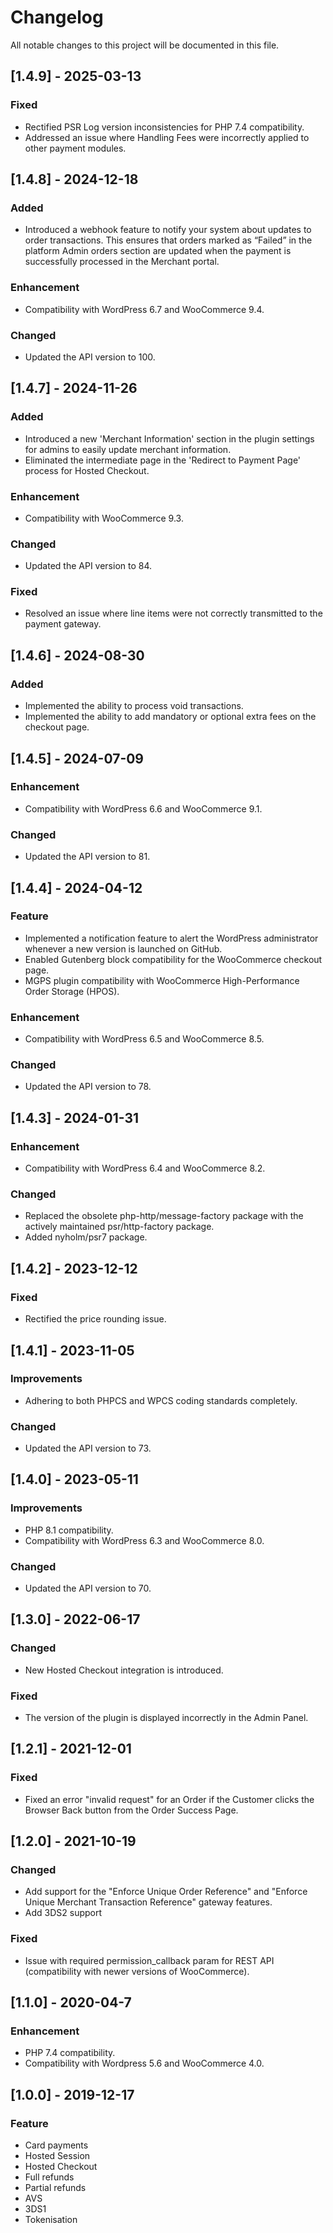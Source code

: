 # Changelog
All notable changes to this project will be documented in this file.
## [1.4.9] - 2025-03-13
### Fixed
- Rectified PSR Log version inconsistencies for PHP 7.4 compatibility.
- Addressed an issue where Handling Fees were incorrectly applied to other payment modules.

## [1.4.8] - 2024-12-18
### Added
- Introduced a webhook feature to notify your system about updates to order transactions. This ensures that orders marked as “Failed” in the platform Admin orders section are updated when the payment is successfully processed in the Merchant portal.

### Enhancement
- Compatibility with WordPress 6.7 and WooCommerce 9.4.

### Changed
- Updated the API version to 100.

## [1.4.7] - 2024-11-26
### Added
- Introduced a new 'Merchant Information' section in the plugin settings for admins to easily update merchant information.
- Eliminated the intermediate page in the 'Redirect to Payment Page' process for Hosted Checkout.

### Enhancement
- Compatibility with WooCommerce 9.3.

### Changed
- Updated the API version to 84.

### Fixed
- Resolved an issue where line items were not correctly transmitted to the payment gateway.

## [1.4.6] - 2024-08-30
### Added
- Implemented the ability to process void transactions.
- Implemented the ability to add mandatory or optional extra fees on the checkout page.

## [1.4.5] - 2024-07-09
### Enhancement
- Compatibility with WordPress 6.6 and WooCommerce 9.1.

### Changed
- Updated the API version to 81.

## [1.4.4] - 2024-04-12
### Feature
- Implemented a notification feature to alert the WordPress administrator whenever a new version is launched on GitHub.
- Enabled Gutenberg block compatibility for the WooCommerce checkout page.
- MGPS plugin compatibility with WooCommerce High-Performance Order Storage (HPOS).

### Enhancement
- Compatibility with WordPress 6.5 and WooCommerce 8.5.

### Changed
- Updated the API version to 78.

## [1.4.3] - 2024-01-31
### Enhancement
- Compatibility with WordPress 6.4 and WooCommerce 8.2.

### Changed 
- Replaced the obsolete php-http/message-factory package with the actively maintained psr/http-factory package.
- Added nyholm/psr7 package.

## [1.4.2] - 2023-12-12
### Fixed
- Rectified the price rounding issue.

## [1.4.1] - 2023-11-05
### Improvements
- Adhering to both PHPCS and WPCS coding standards completely.

### Changed
- Updated the API version to 73.

## [1.4.0] - 2023-05-11
### Improvements
- PHP 8.1 compatibility.
- Compatibility with WordPress 6.3 and WooCommerce 8.0.

### Changed
- Updated the API version to 70.

## [1.3.0] - 2022-06-17
### Changed
- New Hosted Checkout integration is introduced.

### Fixed
- The version of the plugin is displayed incorrectly in the Admin Panel.

## [1.2.1] - 2021-12-01
### Fixed
- Fixed an error "invalid request" for an Order if the Customer clicks the Browser Back button from the Order Success Page.

## [1.2.0] - 2021-10-19
### Changed
- Add support for the "Enforce Unique Order Reference" and "Enforce Unique Merchant Transaction Reference" gateway features.
- Add 3DS2 support

### Fixed
- Issue with required permission_callback param for REST API (compatibility with newer versions of WooCommerce).

## [1.1.0] - 2020-04-7
### Enhancement
- PHP 7.4 compatibility.
- Compatibility with Wordpress 5.6 and WooCommerce 4.0.

## [1.0.0] - 2019-12-17
### Feature
- Card payments
- Hosted Session
- Hosted Checkout
- Full refunds
- Partial refunds
- AVS
- 3DS1
- Tokenisation